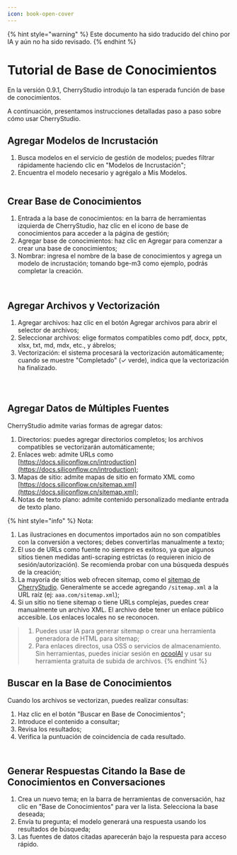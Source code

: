 ```yaml
---
icon: book-open-cover
---
```


{% hint style="warning" %}
Este documento ha sido traducido del chino por IA y aún no ha sido revisado.
{% endhint %}

# Tutorial de Base de Conocimientos

En la versión 0.9.1, CherryStudio introdujo la tan esperada función de base de conocimientos.

A continuación, presentamos instrucciones detalladas paso a paso sobre cómo usar CherryStudio.

## Agregar Modelos de Incrustación

1. Busca modelos en el servicio de gestión de modelos; puedes filtrar rápidamente haciendo clic en "Modelos de Incrustación";
2. Encuentra el modelo necesario y agrégalo a Mis Modelos.

<figure><img src="../.gitbook/assets/image.webp" alt=""><figcaption></figcaption></figure>

## Crear Base de Conocimientos

1. Entrada a la base de conocimientos: en la barra de herramientas izquierda de CherryStudio, haz clic en el icono de base de conocimientos para acceder a la página de gestión;
2. Agregar base de conocimientos: haz clic en Agregar para comenzar a crear una base de conocimientos;
3. Nombrar: ingresa el nombre de la base de conocimientos y agrega un modelo de incrustación; tomando bge-m3 como ejemplo, podrás completar la creación.

<figure><img src="../.gitbook/assets/image-1 (1).webp" alt=""><figcaption></figcaption></figure>

<figure><img src="../.gitbook/assets/image-2 (1).webp" alt=""><figcaption></figcaption></figure>

## Agregar Archivos y Vectorización

1. Agregar archivos: haz clic en el botón Agregar archivos para abrir el selector de archivos;
2. Seleccionar archivos: elige formatos compatibles como pdf, docx, pptx, xlsx, txt, md, mdx, etc., y ábrelos;
3. Vectorización: el sistema procesará la vectorización automáticamente; cuando se muestre "Completado" (✓ verde), indica que la vectorización ha finalizado.

<figure><img src="../.gitbook/assets/image-3.webp" alt=""><figcaption></figcaption></figure>

<figure><img src="../.gitbook/assets/image-4.webp" alt=""><figcaption></figcaption></figure>

<figure><img src="../.gitbook/assets/image-5.webp" alt=""><figcaption></figcaption></figure>

## Agregar Datos de Múltiples Fuentes

CherryStudio admite varias formas de agregar datos:

1. Directorios: puedes agregar directorios completos; los archivos compatibles se vectorizarán automáticamente;
2. Enlaces web: admite URLs como [https://docs.siliconflow.cn/introduction](https://docs.siliconflow.cn/introduction);
3. Mapas de sitio: admite mapas de sitio en formato XML como [https://docs.siliconflow.cn/sitemap.xml](https://docs.siliconflow.cn/sitemap.xml);
4. Notas de texto plano: admite contenido personalizado mediante entrada de texto plano.

{% hint style="info" %}
Nota:

1. Las ilustraciones en documentos importados aún no son compatibles con la conversión a vectores; debes convertirlas manualmente a texto;
2. El uso de URLs como fuente no siempre es exitoso, ya que algunos sitios tienen medidas anti-scraping estrictas (o requieren inicio de sesión/autorización). Se recomienda probar con una búsqueda después de la creación;
3. La mayoría de sitios web ofrecen sitemap, como el [sitemap de CherryStudio](https://docs.cherry-ai.com/sitemap-pages.xml). Generalmente se accede agregando `/sitemap.xml` a la URL raíz (ej: `aaa.com/sitemap.xml`);
4. Si un sitio no tiene sitemap o tiene URLs complejas, puedes crear manualmente un archivo XML. El archivo debe tener un enlace público accesible. Los enlaces locales no se reconocen.

> 1) Puedes usar IA para generar sitemap o crear una herramienta generadora de HTML para sitemap;
> 2) Para enlaces directos, usa OSS o servicios de almacenamiento. Sin herramientas, puedes iniciar sesión en [ocoolAI](https://one.ocoolai.com/login) y usar su herramienta gratuita de subida de archivos.
{% endhint %}

## Buscar en la Base de Conocimientos

Cuando los archivos se vectorizan, puedes realizar consultas:

1. Haz clic en el botón "Buscar en Base de Conocimientos";
2. Introduce el contenido a consultar;
3. Revisa los resultados;
4. Verifica la puntuación de coincidencia de cada resultado.

<figure><img src="../.gitbook/assets/image-7.webp" alt=""><figcaption></figcaption></figure>

<figure><img src="../.gitbook/assets/image-8.webp" alt=""><figcaption></figcaption></figure>

## Generar Respuestas Citando la Base de Conocimientos en Conversaciones

1. Crea un nuevo tema; en la barra de herramientas de conversación, haz clic en "Base de Conocimientos" para ver la lista. Selecciona la base deseada;
2. Envía tu pregunta; el modelo generará una respuesta usando los resultados de búsqueda;
3. Las fuentes de datos citadas aparecerán bajo la respuesta para acceso rápido.

<figure><img src="../.gitbook/assets/image-9.webp" alt=""><figcaption></figcaption></figure>

<figure><img src="../.gitbook/assets/image-10.webp" alt=""><figcaption></figcaption></figure>